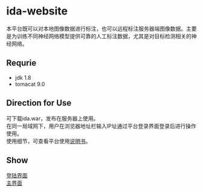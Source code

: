 # ida-website
本平台既可以对本地图像数据进行标注，也可以远程标注服务器端图像数据。主要是为训练不同神经网络模型提供可靠的人工标注数据，尤其是对目标检测相关的神经网络。
## Requrie
* jdk 1.8
* tomacat 9.0
## Direction for Use
可下载ida.war，发布在服务器上使用。<br>
在同一局域网下，用户在浏览器地址栏输入IP址通过平台登录界面登录后进行操作使用。<br>
使用细节，可查看平台使用[说明书](https://github.com/SmartImagingLab/ida-website/blob/master/%E4%BD%BF%E7%94%A8%E8%AF%B4%E6%98%8E%E4%B9%A6.pdf)。
## Show
[登陆界面](https://github.com/SmartImagingLab/ida-website/tree/master/images/登录界面.jpg) <br>
[主界面](https://github.com/SmartImagingLab/ida-website/tree/master/images/主界面.jpg)
